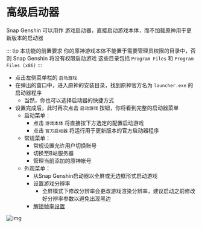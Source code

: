 # 高级启动器

Snap Genshin 可以用作 游戏启动器，直接启动游戏本体，而不加载原神用于更新版本的启动器

::: tip 本功能的前置要求
你的原神游戏本体不能置于需要管理员权限的目录中，否则 Snap Genshin 将没有权限启动游戏
这些目录包括 `Program Files` 和 `Program Files (x86)`
:::

- 点击左侧菜单栏的 `启动游戏`
- 在弹出的窗口中，进入原神的安装目录，找到原神官方名为 `launcher.exe` 的启动器程序
    - 当然，你也可以选择启动器的快捷方式
- 设置完成后，此时再次点击 `启动游戏` 按钮，你将看到完整的启动器菜单
    - 启动菜单：
        - 点击 `游戏本体` 将直接按下方选定的配置启动游戏
        - 点击 `官方启动器` 将运行用于更新版本的官方启动器程序
    - 常规菜单：
        - 常规设置允许用户切换账号
        - 切换至B站服务器
        - 管理当前添加的原神帐号
    - 外观菜单：
        - 从Snap Genshin启动器以全屏或无边框形式启动游戏
        - 设置游戏分辨率
          - 全屏模式下修改分辨率会更改游戏渲染分辨率，建议启动之前修改好分辨率参数以避免出现黑边
        - [解锁帧率设置](/documents/features/unlock-framerate.md)

![img](https://image.snapgenshin.com/imgs/2022/03/790946469c919d40.png)
